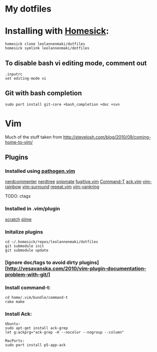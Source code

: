 # My dotfiles

# Installing with [Homesick][homesick]:
	homesick clone leolannenmaki/dotfiles
	homesick symlink leolannenmaki/dotfiles

## To disable bash vi editing mode, comment out
	.inputrc
	set editing-mode vi

## Git with bash completion 
	sudo port install git-core +bash_completion +doc +svn


# Vim

Much of the stuff taken from http://stevelosh.com/blog/2010/09/coming-home-to-vim/ 

## Plugins

### Installed using [pathogen.vim][pathogen.vim]
[nerdcommenter][nerdcommenter]
[nerdtree][nerdtree]
[snipmate][snipmate]
[fugitive.vim][fugitive.vim]
[Command-T][Command-T]
[ack.vim][ack.vim]
[vim-rainbow][vim-rainbow]
[vim-surround][vim-surround]
[repeat.vim][repeat.vim]
[vim-yankring][vim-yankring]

TODO: ctags

### Installed in .vim/plugin
[scratch][scratch]
[slime][slime]


### Initalize plugins
	cd ~/.homesick/repos/leolannenmaki/dotfiles
	git submodule init
	git submodule update

### [Ignore doc/tags to avoid dirty plugins][http://vesavanska.com/2010/vim-plugin-documentation-problem-with-git/]

### Install command-t:
	cd home/.vim/bundle/command-t
	rake make

### Install Ack:
	Ubuntu:
	sudo apt-get install ack-grep
	let g:ackprg="ack-grep -H --nocolor --nogroup --column"
	
	MacPorts:
	sudo port install p5-app-ack

[homesick]: http://github.com/technicalpickles/homesick
[nerdcommenter]: https://github.com/scrooloose/nerdcommenter
[nerdtree]: https://github.com/scrooloose/nerdtree
[snipmate]: https://github.com/mkitt/snipmate.vim
[fugitive.vim]: https://github.com/tpope/vim-fugitive
[Command-T]: https://github.com/wincent/Command-T
[ack.vim]: https://github.com/mileszs/ack.vim
[vim-rainbow]: https://github.com/chrismetcalf/vim-rainbow
[vim-surround]: https://github.com/tpope/vim-surround
[pathogen.vim]: https://github.com/tpope/vim-pathogen
[repeat.vim]: https://github.com/tpope/vim-repeat
[scratch]: http://www.vim.org/scripts/script.php?script_id=664
[slime]: http://technotales.wordpress.com/2007/10/03/like-slime-for-vim/ 
[vim-yankring]: https://github.com/chrismetcalf/vim-yankring

